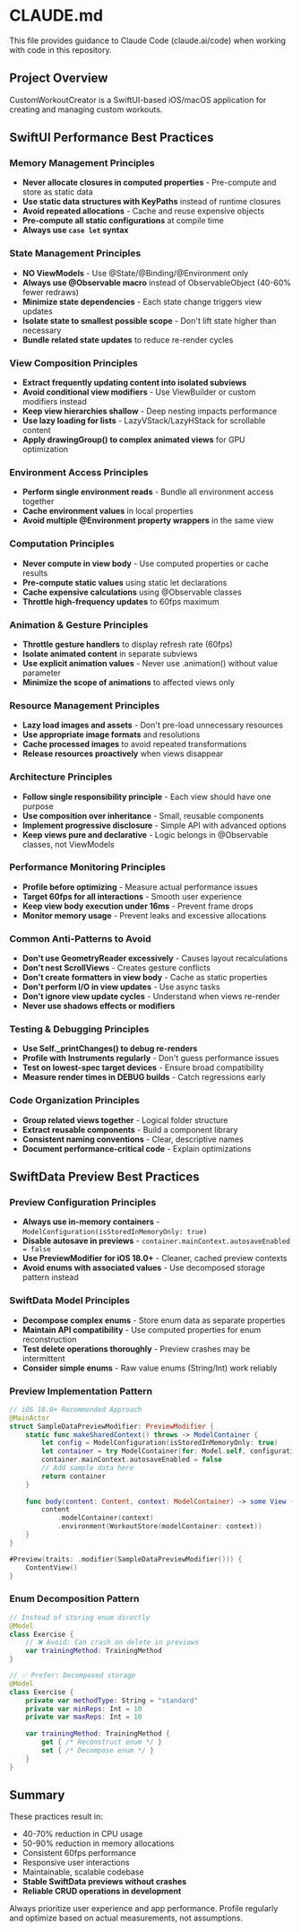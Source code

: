 # CLAUDE.md

This file provides guidance to Claude Code (claude.ai/code) when working with code in this repository.

## Project Overview

CustomWorkoutCreator is a SwiftUI-based iOS/macOS application for creating and managing custom workouts.

## SwiftUI Performance Best Practices

### Memory Management Principles
- **Never allocate closures in computed properties** - Pre-compute and store as static data
- **Use static data structures with KeyPaths** instead of runtime closures
- **Avoid repeated allocations** - Cache and reuse expensive objects
- **Pre-compute all static configurations** at compile time
- **Always use `case let` syntax**

### State Management Principles
- **NO ViewModels** - Use @State/@Binding/@Environment only
- **Always use @Observable macro** instead of ObservableObject (40-60% fewer redraws)
- **Minimize state dependencies** - Each state change triggers view updates
- **Isolate state to smallest possible scope** - Don't lift state higher than necessary
- **Bundle related state updates** to reduce re-render cycles

### View Composition Principles
- **Extract frequently updating content into isolated subviews**
- **Avoid conditional view modifiers** - Use ViewBuilder or custom modifiers instead
- **Keep view hierarchies shallow** - Deep nesting impacts performance
- **Use lazy loading for lists** - LazyVStack/LazyHStack for scrollable content
- **Apply drawingGroup() to complex animated views** for GPU optimization

### Environment Access Principles
- **Perform single environment reads** - Bundle all environment access together
- **Cache environment values** in local properties
- **Avoid multiple @Environment property wrappers** in the same view

### Computation Principles
- **Never compute in view body** - Use computed properties or cache results
- **Pre-compute static values** using static let declarations
- **Cache expensive calculations** using @Observable classes
- **Throttle high-frequency updates** to 60fps maximum

### Animation & Gesture Principles
- **Throttle gesture handlers** to display refresh rate (60fps)
- **Isolate animated content** in separate subviews
- **Use explicit animation values** - Never use .animation() without value parameter
- **Minimize the scope of animations** to affected views only

### Resource Management Principles
- **Lazy load images and assets** - Don't pre-load unnecessary resources
- **Use appropriate image formats** and resolutions
- **Cache processed images** to avoid repeated transformations
- **Release resources proactively** when views disappear

### Architecture Principles
- **Follow single responsibility principle** - Each view should have one purpose
- **Use composition over inheritance** - Small, reusable components
- **Implement progressive disclosure** - Simple API with advanced options
- **Keep views pure and declarative** - Logic belongs in @Observable classes, not ViewModels

### Performance Monitoring Principles
- **Profile before optimizing** - Measure actual performance issues
- **Target 60fps for all interactions** - Smooth user experience
- **Keep view body execution under 16ms** - Prevent frame drops
- **Monitor memory usage** - Prevent leaks and excessive allocations

### Common Anti-Patterns to Avoid
- **Don't use GeometryReader excessively** - Causes layout recalculations
- **Don't nest ScrollViews** - Creates gesture conflicts
- **Don't create formatters in view body** - Cache as static properties
- **Don't perform I/O in view updates** - Use async tasks
- **Don't ignore view update cycles** - Understand when views re-render
- **Never use shadows effects or modifiers**

### Testing & Debugging Principles
- **Use Self._printChanges() to debug re-renders**
- **Profile with Instruments regularly** - Don't guess performance issues
- **Test on lowest-spec target devices** - Ensure broad compatibility
- **Measure render times in DEBUG builds** - Catch regressions early

### Code Organization Principles
- **Group related views together** - Logical folder structure
- **Extract reusable components** - Build a component library
- **Consistent naming conventions** - Clear, descriptive names
- **Document performance-critical code** - Explain optimizations

## SwiftData Preview Best Practices

### Preview Configuration Principles
- **Always use in-memory containers** - `ModelConfiguration(isStoredInMemoryOnly: true)`
- **Disable autosave in previews** - `container.mainContext.autosaveEnabled = false`
- **Use PreviewModifier for iOS 18.0+** - Cleaner, cached preview contexts
- **Avoid enums with associated values** - Use decomposed storage pattern instead

### SwiftData Model Principles
- **Decompose complex enums** - Store enum data as separate properties
- **Maintain API compatibility** - Use computed properties for enum reconstruction
- **Test delete operations thoroughly** - Preview crashes may be intermittent
- **Consider simple enums** - Raw value enums (String/Int) work reliably

### Preview Implementation Pattern
```swift
// iOS 18.0+ Recommended Approach
@MainActor
struct SampleDataPreviewModifier: PreviewModifier {
    static func makeSharedContext() throws -> ModelContainer {
        let config = ModelConfiguration(isStoredInMemoryOnly: true)
        let container = try ModelContainer(for: Model.self, configurations: config)
        container.mainContext.autosaveEnabled = false
        // Add sample data here
        return container
    }
    
    func body(content: Content, context: ModelContainer) -> some View {
        content
            .modelContainer(context)
            .environment(WorkoutStore(modelContainer: context))
    }
}

#Preview(traits: .modifier(SampleDataPreviewModifier())) {
    ContentView()
}
```

### Enum Decomposition Pattern
```swift
// Instead of storing enum directly
@Model
class Exercise {
    // ❌ Avoid: Can crash on delete in previews
    var trainingMethod: TrainingMethod
}

// ✅ Prefer: Decomposed storage
@Model
class Exercise {
    private var methodType: String = "standard"
    private var minReps: Int = 10
    private var maxReps: Int = 10
    
    var trainingMethod: TrainingMethod {
        get { /* Reconstruct enum */ }
        set { /* Decompose enum */ }
    }
}
```

## Summary

These practices result in:
- 40-70% reduction in CPU usage
- 50-90% reduction in memory allocations
- Consistent 60fps performance
- Responsive user interactions
- Maintainable, scalable codebase
- **Stable SwiftData previews without crashes**
- **Reliable CRUD operations in development**

Always prioritize user experience and app performance. Profile regularly and optimize based on actual measurements, not assumptions.